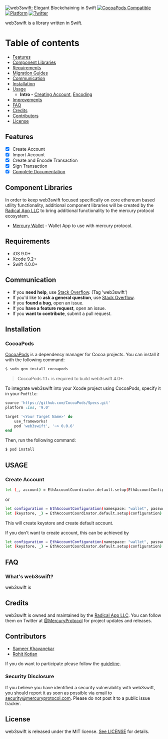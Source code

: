 ![web3swift: Elegant Blockchaining in Swift](https://raw.githubusercontent.com/web3swift/web3swift/master/web3swift.png)
[![CocoaPods Compatible](https://img.shields.io/cocoapods/v/web3swift.svg)](https://img.shields.io/cocoapods/v/web3swift.svg)
[![Platform](https://img.shields.io/cocoapods/p/web3swift.svg?style=flat)](https://web3swift.github.io/web3swift)
[![Twitter](https://img.shields.io/badge/twitter-@web3swiftSF-blue.svg?style=flat)](http://twitter.com/web3swiftSF)

web3swift is a library written in Swift.

Table of contents
===

*  [Features](#features)
*  [Component Libraries](#component-libraries)
*  [Requirements](#requirements)
*  [Migration Guides](#migration-guides)
*  [Communication](#communication)
*  [Installation](#installation)
*  [Usage](Documentation/Usage.md)
    * **Intro -** [Creating Account](Documentation/Usage.md#making-a-request), [Encoding](Documentation/Usage.md#encoding)
*  [Improvements](#improvements)
*  [FAQ](#faq)
*  [Credits](#credits)
*  [Contributors](#contributors)
*  [License](#license)

## Features

- [x] Create Account
- [x] Import Account
- [x] Create and Encode Transaction
- [x] Sign Transaction
- [x] [Complete Documentation](https://web3swift.github.io/web3swift)

## Component Libraries

In order to keep web3swift focused specifically on core ethereum based utility functionality, additional component libraries will be created by the [Radical App LLC](https://github.com/web3swift/Foundation) to bring additional functionality to the mercury protocol ecosystem.

- [Mercury Wallet](https://github.com/mercuryprotocol/MercuryWallet) - Wallet App to use with mercury protocol.

## Requirements

- iOS 9.0+
- Xcode 9.2+
- Swift 4.0.0+

## Communication

- If you **need help**, use [Stack Overflow](http://stackoverflow.com/questions/tagged/web3swift). (Tag 'web3swift')
- If you'd like to **ask a general question**, use [Stack Overflow](http://stackoverflow.com/questions/tagged/web3swift).
- If you **found a bug**, open an issue.
- If you **have a feature request**, open an issue.
- If you **want to contribute**, submit a pull request.

## Installation

### CocoaPods

[CocoaPods](http://cocoapods.org) is a dependency manager for Cocoa projects. You can install it with the following command:

```bash
$ sudo gem install cocoapods
```

> CocoaPods 1.1+ is required to build web3swift 4.0+.

To integrate web3swift into your Xcode project using CocoaPods, specify it in your `Podfile`:

```ruby
source 'https://github.com/CocoaPods/Specs.git'
platform :ios, '9.0'

target '<Your Target Name>' do
    use_frameworks!
    pod 'web3swift', '~> 0.0.6'
end
```

Then, run the following command:

```bash
$ pod install
```

## USAGE

### Create Account
```bash
let (_, account) = EthAccountCoordinator.default.setup(EthAccountConfiguration.default)
```
or 
```bash
let configuration = EthAccountConfiguration(namespace: "wallet", password: "qwerty")
let (keystore, _) = EthAccountCoordinator.default.setup(configuration)
```
This will create keystore and create default account.

If you don't want to create account, this can be achieved by
```bash
let configuration = EthAccountConfiguration(namespace: "wallet", password: nil)
let (keystore, _) = EthAccountCoordinator.default.setup(configuration)
```



## FAQ

### What's web3swift?

web3swift is

## Credits

web3swift is owned and maintained by the [Radical App LLC](http://www.mercuryprotocol.com). You can follow them on Twitter at [@MercuryProtocol](https://twitter.com/mercuryprotocol) for project updates and releases.

## Contributors

* [Sameer Khavanekar](sameer@mercuryprotocol.com)
* [Rohit Kotian](rohit@mercuryprotocol.com)

If you do want to participate please follow the [guideline](CONTRIBUTING.MD).

### Security Disclosure

If you believe you have identified a security vulnerability with web3swift, you should report it as soon as possible via email to security@mercuryprotocol.com. Please do not post it to a public issue tracker.

## License

web3swift is released under the MIT license. [See LICENSE](https://github.com/web3swift/web3swift/blob/master/LICENSE) for details.
